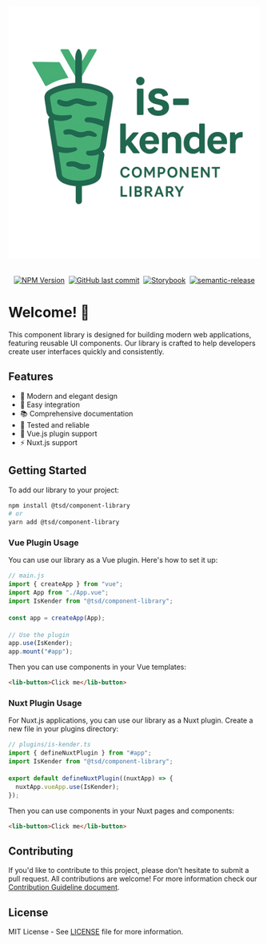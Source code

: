 <div style={{ textAlign: "center", marginBottom: "2rem" }}>
  <img src="./public/is-kender.png" alt="Component Library" style={{ maxWidth: "100%", height: "50rem" }} />
</div>

<div style="display:flex;align-items:center;justify-content:center;gap:0.5rem;margin:2rem 0;">
  <a href="https://www.npmjs.com/package/@zkdev2/is-kender" target="_blank" rel="noopener noreferrer">
    <img alt="NPM Version" src="https://img.shields.io/npm/v/%40zkdev2%2Fis-kender">
  </a>
  <a href="https://github.com/tesodev-com/is-kender" target="_blank" rel="noopener noreferrer">
    <img alt="GitHub last commit" src="https://img.shields.io/github/last-commit/tesodev-com/is-kender">
  </a>
  <a href="${{ steps.build-publish.outputs.page_url }}" target="_blank" rel="noopener noreferrer">
    <img alt="Storybook" src="https://img.shields.io/badge/Storybook-Live-blue">
  </a>
  <a href="https://github.com/semantic-release/semantic-release" target="_blank" rel="noopener noreferrer">
    <img alt="semantic-release" src="https://img.shields.io/badge/semantic--release-vue-e10079?logo=semantic-release">
  </a>
</div>

# **Welcome! 👋**

This component library is designed for building modern web applications, featuring reusable UI components. Our library is crafted to help developers create user interfaces quickly and consistently.

## **Features**

- 🎨 Modern and elegant design
- 🚀 Easy integration
- 📚 Comprehensive documentation
- 🧪 Tested and reliable
- 🎯 Vue.js plugin support
- ⚡ Nuxt.js support

## **Getting Started**

To add our library to your project:

```bash
npm install @tsd/component-library
# or
yarn add @tsd/component-library
```

### Vue Plugin Usage

You can use our library as a Vue plugin. Here's how to set it up:

```js
// main.js
import { createApp } from "vue";
import App from "./App.vue";
import IsKender from "@tsd/component-library";

const app = createApp(App);

// Use the plugin
app.use(IsKender);
app.mount("#app");
```

Then you can use components in your Vue templates:

```html
<lib-button>Click me</lib-button>
```

### Nuxt Plugin Usage

For Nuxt.js applications, you can use our library as a Nuxt plugin. Create a new file in your plugins directory:

```ts
// plugins/is-kender.ts
import { defineNuxtPlugin } from "#app";
import IsKender from "@tsd/component-library";

export default defineNuxtPlugin((nuxtApp) => {
  nuxtApp.vueApp.use(IsKender);
});
```

Then you can use components in your Nuxt pages and components:

```html
<lib-button>Click me</lib-button>
```

## **Contributing**

If you'd like to contribute to this project, please don't hesitate to submit a pull request. All contributions are welcome! For more information check our [Contribution Guideline document](CONTRIBUTING.md).

## **License**

MIT License - See [LICENSE](LICENSE) file for more information.
